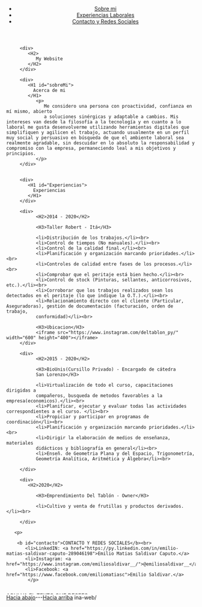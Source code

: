 <!DOCTYPE html>
<html>
   <head>
	   <title>Portafolio</title>
	   <meta charset="utf-8">
	   <meta name="keywords" content="palabras claves">
	   <meta name="description" content="la descripcion de la pagina 70 a 140 caracteres">
	   <meta name="author" content="el nombre del autor">
	   <meta name="copyrigth" content="nombre de la pagina dueña de los derechos">
      <link rel="icon" href="emilio jaja.ico">
   </head>
   <body>
   	   <div><header>
   	   	   <nav>
   	   	   	   <ul> 
                          <li><a href="#sobreMi">Sobre mi</a>
   	   	   	   	  <li><a href="#Experiencias">Experiencias Laborales</a></li>
   	   	   	   	  <li><a href="#contacto">Contacto y Redes Sociales</a></li>
   	   	   	   	  </li>
   	   	   	   </ul>
   	   	   </nav>
   	      </header>
         </div>
   	   
         <div>
            <H2>
               My Website
            </H2>
         </div>
         
         <div>
            <H1 id="sobreMi">
              Acerca de mi
            </H1>
               <p>
                  Me considero una persona con proactividad, confianza en mí mismo, abierto
                  a soluciones sinérgicas y adaptable a cambios. Mis intereses van desde la filosofía a la tecnología y en cuanto a lo laboral me gusta desenvolverme utilizando herramientas digitales que simplifiquen y agilicen el trabajo, actuando usualmente en un perfil muy social y persuasivo en búsqueda de que el ambiente laboral sea realmente agradable, sin descuidar en lo absoluto la responsabilidad y compromiso con la empresa, permaneciendo leal a mis objetivos y principios.
               </p>
         </div>
         

         <div>
            <H1 id="Experiencias">
              Experiencias 
            </H1>
         </div>

         <div>
               <H2>2014 - 2020</H2>

               <H3>Taller Robert - Itá</H3>

               <li>Distribución de los trabajos.</li><br>
               <li>Control de tiempos (No manuales).</li><br>
               <li>Control de la calidad final.</li><br>
               <li>Planificación y organización marcando prioridades.</li><br>
               <li>Controles de calidad entre fases de los procesos.</li><br>
               <li>Comprobar que el peritaje está bien hecho.</li><br>
               <li>Control de stock (Pinturas, sellantes, anticorrosivos, etc.).</li><br>
               <li>Corroborar que los trabajos realizados sean los detectados en el peritaje (lo que indique la O.T.).</li><br>
               <li>Relacionamiento directo con el cliente (Particular, Aseguradoras), gestión de documentación (facturación, orden de trabajo,
               conformidad)</li><br>

               <H3>Ubicacion</H3>
               <iframe src="https://www.instagram.com/deltablon_py/" width="600" height="400"></iframe>
         </div>
         
         <div>
               <H2>2015 - 2020</H2>

               <H3>BioUnis(Cursillo Privado) - Encargado de cátedra
               San Lorenzo</H3>

               <li>Virtualización de todo el curso, capacitaciones dirigidas a
               compañeros, busqueda de metodos favorables a la empresa(economicos).</li><br>
               <li>Planificar, ejecutar y evaluar todas las actividades correspondientes a el curso. </li><br>
               <li>Propiciar y participar en programas de coordinación</li><br>
               <li>Planificación y organización marcando prioridades.</li><br>
               <li>Dirigir la elaboración de medios de enseñanza, materiales
               didácticos y bibliografía en general</li><br>
               <li>Enseñ. de Geometria Plana y del Espacio, Trigonometría,
               Geometría Analítica, Aritmética y Álgebra</li><br>
               
         </div>

         <div>
            <H2>2020</H2>

               <H3>Emprendimiento Del Tablón - Owner</H3>

               <li>Cultivo y venta de frutillas y productos derivados.</li><br>  
            
         </div>
            
   	   <p>
   	   	
   	   	<b id="contacto">CONTACTO Y REDES SOCIALES</b><br>
   	   	   <li>LinkedIN: <a href="https://py.linkedin.com/in/emilio-matias-saldivar-caputo-289046198">Emilio Matias Saldivar Caputo.</a>
   	   	   <li>Instagram: <a href="https://www.instagram.com/emiliosaldivar__/">@emiliosaldivar__</a>
   	   	   <li>Facebook: <a href="https://www.facebook.com/emiliomatiasc">Emilio Saldivar.</a>
            </p>
         
         
   </body>
   <marquee id="ejemplo" direction="up">AQUI VA EL TEXTO QUE DESEES </marquee><a href="javascript:void(0);" onclick="getElementById('ejemplo').direction='down';">Hacia abajo</a>---<a href="javascript:void(0);" onclick="getElementById('ejemplo').direction='up';">Hacia arriba</a>
</html>ina-web/

